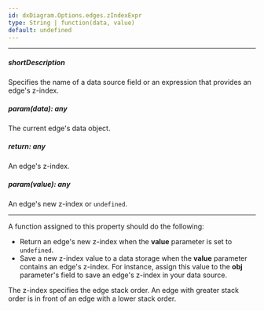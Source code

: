 ```yaml
---
id: dxDiagram.Options.edges.zIndexExpr
type: String | function(data, value)
default: undefined
---
```

---
##### shortDescription
Specifies the name of a data source field or an expression that provides an edge's z-index.

##### param(data): any
The current edge's data object.

##### return: any
An edge's z-index.

##### param(value): any
An edge's new z-index or `undefined`.

---
A function assigned to this property should do the following:

* Return an edge's new z-index when the **value** parameter is set to `undefined`.
* Save a new z-index value to a data storage when the **value** parameter contains an edge's z-index. For instance, assign this value to the **obj** parameter's field to save an edge's z-index in your data source.

The z-index specifies the edge stack order. An edge with greater stack order is in front of an edge with a lower stack order.